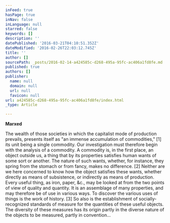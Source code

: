 ```yaml
---
inFeed: true
hasPage: true
inNav: false
inLanguage: null
starred: false
keywords: []
description: ''
datePublished: '2016-03-21T04:10:51.352Z'
dateModified: '2016-02-26T22:03:12.745Z'
title: ''
author: []
sourcePath: _posts/2016-02-14-a424585c-d268-495a-95fc-ac406a1fd8fe.md
published: true
authors: []
publisher:
  name: null
  domain: null
  url: null
  favicon: null
url: a424585c-d268-495a-95fc-ac406a1fd8fe/index.html
_type: Article

---
```

**Marxed**

The wealth of those societies in which the capitalist mode of production prevails, presents itself as "an immense accumulation of commodities," \[1\] its unit being a single commodity. Our investigation must therefore begin with the analysis of a commodity. A commodity is, in the first place, an object outside us, a thing that by its properties satisfies human wants of some sort or another. The nature of such wants, whether, for instance, they spring from the stomach or from fancy, makes no difference. \[2\] Neither are we here concerned to know how the object satisfies these wants, whether directly as means of subsistence, or indirectly as means of production. Every useful thing, as iron, paper, &c., may be looked at from the two points of view of quality and quantity. It is an assemblage of many properties, and may therefore be of use in various ways. To discover the various uses of things is the work of history. \[3\] So also is the establishment of socially-recognized standards of measure for the quantities of these useful objects. The diversity of these measures has its origin partly in the diverse nature of the objects to be measured, partly in convention...